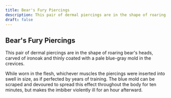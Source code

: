 ```yaml
---
title: Bear's Fury Piercings
description: This pair of dermal piercings are in the shape of roaring bear's heads, carved of ironoak and thinly coated with a pale blue-gray mold in the crevices....
draft: false
---
```


## Bear's Fury Piercings

This pair of dermal piercings are in the shape of roaring bear's heads, carved of ironoak and thinly coated with a pale blue-gray mold in the crevices.

While worn in the flesh, whichever muscles the piercings were inserted into swell in size, as if perfected by years of training. The blue mold can be scraped and devoured to spread this effect throughout the body for ten minutes, but makes the imbiber violently ill for an hour afterward.
